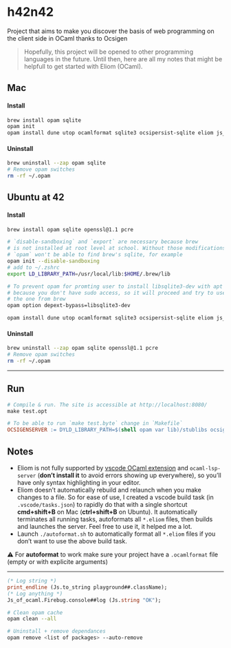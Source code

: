 # h42n42
Project that aims to make you discover the basis of web programming on the client side in OCaml thanks to Ocsigen
> Hopefully, this project will be opened to other programming languages in the future. Until then, here are all my notes that might be helpfull to get started with Eliom (OCaml).

## Mac

#### Install

```bash
brew install opam sqlite
opam init
opam install dune utop ocamlformat sqlite3 ocsipersist-sqlite eliom js_of_ocaml-lwt
```

#### Uninstall

```bash
brew uninstall --zap opam sqlite
# Remove opam switches
rm -rf ~/.opam
```

## Ubuntu at 42

#### Install

```bash
brew install opam sqlite openssl@1.1 pcre

# `disable-sandboxing` and `export` are necessary because brew
# is not installed at root level at school. Without those modifications
# `opam` won't be able to find brew's sqlite, for example
opam init --disable-sandboxing
# add to ~/.zshrc
export LD_LIBRARY_PATH=/usr/local/lib:$HOME/.brew/lib

# To prevent opam for promting user to install libsqlite3-dev with apt
# because you don't have sudo access, so it will proceed and try to use
# the one from brew
opam option depext-bypass=libsqlite3-dev

opam install dune utop ocamlformat sqlite3 ocsipersist-sqlite eliom js_of_ocaml-lwt
```

#### Uninstall

```bash
brew uninstall --zap opam sqlite openssl@1.1 pcre
# Remove opam switches
rm -rf ~/.opam
```

---

## Run

```makefile
# Compile & run. The site is accessible at http://localhost:8080/
make test.opt

# To be able to run `make test.byte` change in `Makefile`
OCSIGENSERVER := DYLD_LIBRARY_PATH=$(shell opam var lib)/stublibs ocsigenserver
```

## Notes

- Eliom is not fully supported by [vscode OCaml extension](https://marketplace.visualstudio.com/items?itemName=ocamllabs.ocaml-platform) and `ocaml-lsp-server` (**don’t install it** to avoid errors showing up everywhere), so you’ll have only syntax highlighting in your editor.
- Eliom doesn’t automatically rebuild and relaunch when you make changes to a file. So for ease of use, I created a vscode build task (in `.vscode/tasks.json`) to rapidly do that with a single shortcut **cmd+shift+B** on Mac (**ctrl+shift+B** on Ubuntu). It automatically terminates all running tasks, autoformats all `*.eliom` files, then builds and launches the server. Feel free to use it, it helped me a lot.
- Launch `./autoformat.sh` to automatically format all `*.eliom` files if you don’t want to use the above build task.

⚠️ For **autoformat** to work make sure your project have a `.ocamlformat` file (empty or with explicite arguments)

---

```ocaml
(* Log string *)
print_endline (Js.to_string playground##.className);
(* Log anything *)
Js_of_ocaml.Firebug.console##log (Js.string "OK");
```

```bash
# Clean opam cache
opam clean --all

# Uninstall + remove dependances
opam remove <list of packages> --auto-remove
```
